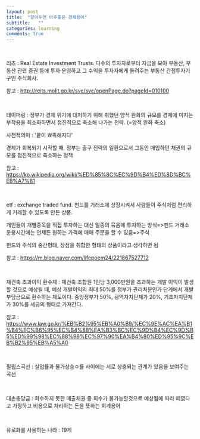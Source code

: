 ```yaml
---
layout: post
title:  "알아두면 아주좋은 경제용어"
subtitle:   ""
categories: learning
comments: true
---
```




<br>

리츠 : Real Estate Investment Trusts. 다수의 투자자로부터 자금을 모아 부동산, 부동산 관련 증권 등에 투자·운영하고 그 수익을 투자자에게 돌려주는 부동산 간접투자기구인 주식회사.

참고 : http://reits.molit.go.kr/svc/svc/openPage.do?pageId=010100

<br>

테이퍼링 : 정부가 경제 위기에 대처하기 위해 취했던 양적 완화의 규모를 경제에 미치는 부작용을 최소화하면서 점진적으로 축소해 나가는 전략. (=양적 완화 축소)

사전적의미 : '끝이 뾰족해지다'

경제가 회복되기 시작할 때, 정부는 출구 전략의 일환으로서 그동안 매입하던 채권의 규모를 점진적으로 축소하는 정책

참고 : https://ko.wikipedia.org/wiki/%ED%85%8C%EC%9D%B4%ED%8D%BC%EB%A7%81

<br>

etf : exchange traded fund. 펀드를 거래소에 상장시켜서 사람들이 주식처럼 편리하게 거래할 수 있도록 만든 상품. 

개인들이 개별종목을 직접 투자하는 대신 일종의 묶음에 투자하는 방식=>펀드
거래소 운용시간에는 언제든 원하는 가격에 매매 주문을 할 수 있음=>주식

펀드와 주식의 중간형태, 장점을 취합한 형태의 상품이라고 생각하면 됨

참고 : https://m.blog.naver.com/lifepoem24/221867527712

<br>

재건축 초과이익 환수제 : 재건축 조합원 1인당 3,000만원을 초과하는 개발 이익이 발생할 것으로 예상될 때, 예상 개발이익의 최대 50%를 정부가 관리처분인가 단계에서 개발부담금으로 환수하는 제도이다. 중앙정부가 50%, 광역자치단체가 20%, 기초자치단체가 30%를 세금의 형태로 가져간다.

참고 : https://www.law.go.kr/%EB%B2%95%EB%A0%B9/%EC%9E%AC%EA%B1%B4%EC%B6%95%EC%B4%88%EA%B3%BC%EC%9D%B4%EC%9D%B5%ED%99%98%EC%88%98%EC%97%90%EA%B4%80%ED%95%9C%EB%B2%95%EB%A5%A0

<br>

필립스곡선 : 실업률과 물가상승ㅇ률 사이에는 서로 상충되는 관계가 있음을 보여주는 곡선

<br>

대손충당금 : 회수하지 못한 매출채권 중 회수가 불가능할것으로 예상됨에 따라 떼였다고 가정하고 비용으로 처리하는 돈을 뜻하는 회계용어

<br>

유로화를 사용하는 나라 : 19게

<br>





